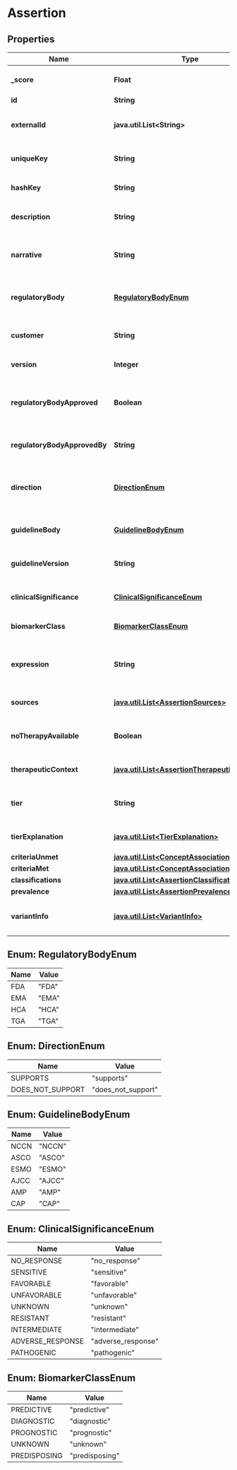 # Assertion

## Properties
Name | Type | Description | Notes
------------ | ------------- | ------------- | -------------
**_score** | **Float** | indicator of the quality of the match. |  [optional]
**id** | **String** |  |  [optional]
**externalId** | **java.util.List&lt;String&gt;** | Optional institution specific identifier. |  [optional]
**uniqueKey** | **String** | Unique identifer inclusive of version. |  [optional]
**hashKey** | **String** | Static identifier agnostic of version. |  [optional]
**description** | **String** | Detailed description of the assertion. |  [optional]
**narrative** | **String** | A human readeable narrative describing the assertion. |  [optional]
**regulatoryBody** | [**RegulatoryBodyEnum**](#RegulatoryBodyEnum) | The regulatory body that has governance over this assertion. | 
**customer** | **String** | The customer identifier that has governance over this assertion. | 
**version** | **Integer** | The assertion set version number. | 
**regulatoryBodyApproved** | **Boolean** | If true, this assertion&#x27;s therapuetic context has regulatory approval. |  [optional]
**regulatoryBodyApprovedBy** | **String** | Governing body granting approval. |  [optional]
**direction** | [**DirectionEnum**](#DirectionEnum) | Indicates whether assertion supports or does not support the therapy. |  [optional]
**guidelineBody** | [**GuidelineBodyEnum**](#GuidelineBodyEnum) | A professional committee recommendation. |  [optional]
**guidelineVersion** | **String** | Release version of professional committee recommendation. |  [optional]
**clinicalSignificance** | [**ClinicalSignificanceEnum**](#ClinicalSignificanceEnum) | Utility of biomarker in clinical setting. |  [optional]
**biomarkerClass** | [**BiomarkerClassEnum**](#BiomarkerClassEnum) | Indicator of response to therapy |  [optional]
**expression** | **String** | mathematical expression characterizing the clinical scope of the assertion. |  [optional]
**sources** | [**java.util.List&lt;AssertionSources&gt;**](AssertionSources.md) | The supporting evidence for this assertion. |  [optional]
**noTherapyAvailable** | **Boolean** | If true, there is no therapy related to this assertion. |  [optional]
**therapeuticContext** | [**java.util.List&lt;AssertionTherapeuticContext&gt;**](AssertionTherapeuticContext.md) | The therapies associated with this assertion. |  [optional]
**tier** | **String** | The tiering template specific tier associated with the therapy. |  [optional]
**tierExplanation** | [**java.util.List&lt;TierExplanation&gt;**](TierExplanation.md) | The explanation of how the tier was calculated. |  [optional]
**criteriaUnmet** | [**java.util.List&lt;ConceptAssociation&gt;**](ConceptAssociation.md) |  |  [optional]
**criteriaMet** | [**java.util.List&lt;ConceptAssociation&gt;**](ConceptAssociation.md) |  |  [optional]
**classifications** | [**java.util.List&lt;AssertionClassifications&gt;**](AssertionClassifications.md) |  |  [optional]
**prevalence** | [**java.util.List&lt;AssertionPrevalence&gt;**](AssertionPrevalence.md) |  |  [optional]
**variantInfo** | [**java.util.List&lt;VariantInfo&gt;**](VariantInfo.md) | Genomic information pertaining to variant. |  [optional]

<a name="RegulatoryBodyEnum"></a>
## Enum: RegulatoryBodyEnum
Name | Value
---- | -----
FDA | &quot;FDA&quot;
EMA | &quot;EMA&quot;
HCA | &quot;HCA&quot;
TGA | &quot;TGA&quot;

<a name="DirectionEnum"></a>
## Enum: DirectionEnum
Name | Value
---- | -----
SUPPORTS | &quot;supports&quot;
DOES_NOT_SUPPORT | &quot;does_not_support&quot;

<a name="GuidelineBodyEnum"></a>
## Enum: GuidelineBodyEnum
Name | Value
---- | -----
NCCN | &quot;NCCN&quot;
ASCO | &quot;ASCO&quot;
ESMO | &quot;ESMO&quot;
AJCC | &quot;AJCC&quot;
AMP | &quot;AMP&quot;
CAP | &quot;CAP&quot;

<a name="ClinicalSignificanceEnum"></a>
## Enum: ClinicalSignificanceEnum
Name | Value
---- | -----
NO_RESPONSE | &quot;no_response&quot;
SENSITIVE | &quot;sensitive&quot;
FAVORABLE | &quot;favorable&quot;
UNFAVORABLE | &quot;unfavorable&quot;
UNKNOWN | &quot;unknown&quot;
RESISTANT | &quot;resistant&quot;
INTERMEDIATE | &quot;intermediate&quot;
ADVERSE_RESPONSE | &quot;adverse_response&quot;
PATHOGENIC | &quot;pathogenic&quot;

<a name="BiomarkerClassEnum"></a>
## Enum: BiomarkerClassEnum
Name | Value
---- | -----
PREDICTIVE | &quot;predictive&quot;
DIAGNOSTIC | &quot;diagnostic&quot;
PROGNOSTIC | &quot;prognostic&quot;
UNKNOWN | &quot;unknown&quot;
PREDISPOSING | &quot;predisposing&quot;
